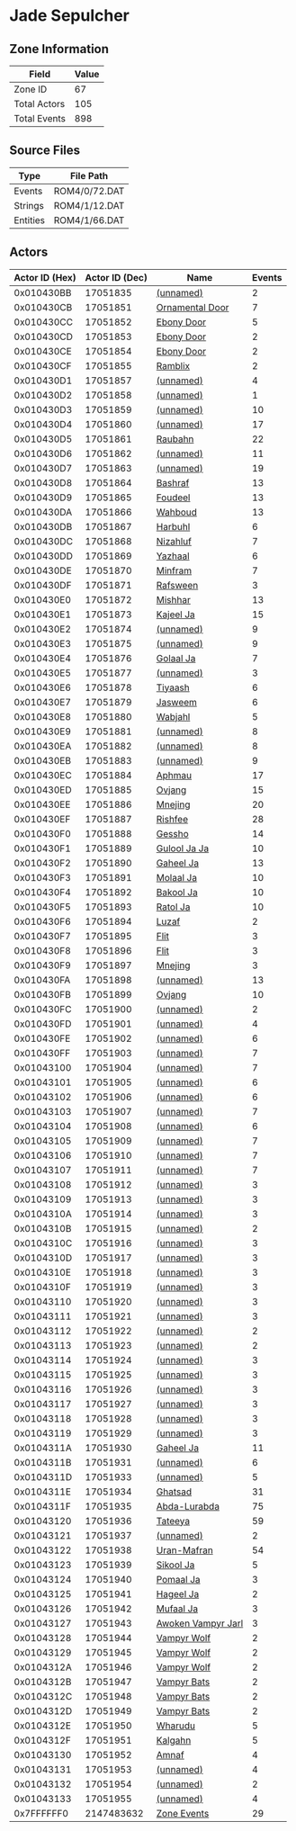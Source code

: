 # Jade Sepulcher

## Zone Information

| Field        |   Value |
|--------------|---------|
| Zone ID      |      67 |
| Total Actors |     105 |
| Total Events |     898 |

## Source Files

| Type     | File Path     |
|----------|---------------|
| Events   | ROM4/0/72.DAT |
| Strings  | ROM4/1/12.DAT |
| Entities | ROM4/1/66.DAT |

## Actors

| Actor ID (Hex)   |   Actor ID (Dec) | Name                                                             |   Events |
|------------------|------------------|------------------------------------------------------------------|----------|
| 0x010430BB       |         17051835 | [(unnamed)](./17051835.md)                                       |        2 |
| 0x010430CB       |         17051851 | [Ornamental Door](./17051851%20-%20Ornamental%20Door.md)         |        7 |
| 0x010430CC       |         17051852 | [Ebony Door](./17051852%20-%20Ebony%20Door.md)                   |        5 |
| 0x010430CD       |         17051853 | [Ebony Door](./17051853%20-%20Ebony%20Door.md)                   |        2 |
| 0x010430CE       |         17051854 | [Ebony Door](./17051854%20-%20Ebony%20Door.md)                   |        2 |
| 0x010430CF       |         17051855 | [Ramblix](./17051855%20-%20Ramblix.md)                           |        2 |
| 0x010430D1       |         17051857 | [(unnamed)](./17051857.md)                                       |        4 |
| 0x010430D2       |         17051858 | [(unnamed)](./17051858.md)                                       |        1 |
| 0x010430D3       |         17051859 | [(unnamed)](./17051859.md)                                       |       10 |
| 0x010430D4       |         17051860 | [(unnamed)](./17051860.md)                                       |       17 |
| 0x010430D5       |         17051861 | [Raubahn](./17051861%20-%20Raubahn.md)                           |       22 |
| 0x010430D6       |         17051862 | [(unnamed)](./17051862.md)                                       |       11 |
| 0x010430D7       |         17051863 | [(unnamed)](./17051863.md)                                       |       19 |
| 0x010430D8       |         17051864 | [Bashraf](./17051864%20-%20Bashraf.md)                           |       13 |
| 0x010430D9       |         17051865 | [Foudeel](./17051865%20-%20Foudeel.md)                           |       13 |
| 0x010430DA       |         17051866 | [Wahboud](./17051866%20-%20Wahboud.md)                           |       13 |
| 0x010430DB       |         17051867 | [Harbuhl](./17051867%20-%20Harbuhl.md)                           |        6 |
| 0x010430DC       |         17051868 | [Nizahluf](./17051868%20-%20Nizahluf.md)                         |        7 |
| 0x010430DD       |         17051869 | [Yazhaal](./17051869%20-%20Yazhaal.md)                           |        6 |
| 0x010430DE       |         17051870 | [Minfram](./17051870%20-%20Minfram.md)                           |        7 |
| 0x010430DF       |         17051871 | [Rafsween](./17051871%20-%20Rafsween.md)                         |        3 |
| 0x010430E0       |         17051872 | [Mishhar](./17051872%20-%20Mishhar.md)                           |       13 |
| 0x010430E1       |         17051873 | [Kajeel Ja](./17051873%20-%20Kajeel%20Ja.md)                     |       15 |
| 0x010430E2       |         17051874 | [(unnamed)](./17051874.md)                                       |        9 |
| 0x010430E3       |         17051875 | [(unnamed)](./17051875.md)                                       |        9 |
| 0x010430E4       |         17051876 | [Golaal Ja](./17051876%20-%20Golaal%20Ja.md)                     |        7 |
| 0x010430E5       |         17051877 | [(unnamed)](./17051877.md)                                       |        3 |
| 0x010430E6       |         17051878 | [Tiyaash](./17051878%20-%20Tiyaash.md)                           |        6 |
| 0x010430E7       |         17051879 | [Jasweem](./17051879%20-%20Jasweem.md)                           |        6 |
| 0x010430E8       |         17051880 | [Wabjahl](./17051880%20-%20Wabjahl.md)                           |        5 |
| 0x010430E9       |         17051881 | [(unnamed)](./17051881.md)                                       |        8 |
| 0x010430EA       |         17051882 | [(unnamed)](./17051882.md)                                       |        8 |
| 0x010430EB       |         17051883 | [(unnamed)](./17051883.md)                                       |        9 |
| 0x010430EC       |         17051884 | [Aphmau](./17051884%20-%20Aphmau.md)                             |       17 |
| 0x010430ED       |         17051885 | [Ovjang](./17051885%20-%20Ovjang.md)                             |       15 |
| 0x010430EE       |         17051886 | [Mnejing](./17051886%20-%20Mnejing.md)                           |       20 |
| 0x010430EF       |         17051887 | [Rishfee](./17051887%20-%20Rishfee.md)                           |       28 |
| 0x010430F0       |         17051888 | [Gessho](./17051888%20-%20Gessho.md)                             |       14 |
| 0x010430F1       |         17051889 | [Gulool Ja Ja](./17051889%20-%20Gulool%20Ja%20Ja.md)             |       10 |
| 0x010430F2       |         17051890 | [Gaheel Ja](./17051890%20-%20Gaheel%20Ja.md)                     |       13 |
| 0x010430F3       |         17051891 | [Molaal Ja](./17051891%20-%20Molaal%20Ja.md)                     |       10 |
| 0x010430F4       |         17051892 | [Bakool Ja](./17051892%20-%20Bakool%20Ja.md)                     |       10 |
| 0x010430F5       |         17051893 | [Ratol Ja](./17051893%20-%20Ratol%20Ja.md)                       |       10 |
| 0x010430F6       |         17051894 | [Luzaf](./17051894%20-%20Luzaf.md)                               |        2 |
| 0x010430F7       |         17051895 | [Flit](./17051895%20-%20Flit.md)                                 |        3 |
| 0x010430F8       |         17051896 | [Flit](./17051896%20-%20Flit.md)                                 |        3 |
| 0x010430F9       |         17051897 | [Mnejing](./17051897%20-%20Mnejing.md)                           |        3 |
| 0x010430FA       |         17051898 | [(unnamed)](./17051898.md)                                       |       13 |
| 0x010430FB       |         17051899 | [Ovjang](./17051899%20-%20Ovjang.md)                             |       10 |
| 0x010430FC       |         17051900 | [(unnamed)](./17051900.md)                                       |        2 |
| 0x010430FD       |         17051901 | [(unnamed)](./17051901.md)                                       |        4 |
| 0x010430FE       |         17051902 | [(unnamed)](./17051902.md)                                       |        6 |
| 0x010430FF       |         17051903 | [(unnamed)](./17051903.md)                                       |        7 |
| 0x01043100       |         17051904 | [(unnamed)](./17051904.md)                                       |        7 |
| 0x01043101       |         17051905 | [(unnamed)](./17051905.md)                                       |        6 |
| 0x01043102       |         17051906 | [(unnamed)](./17051906.md)                                       |        6 |
| 0x01043103       |         17051907 | [(unnamed)](./17051907.md)                                       |        7 |
| 0x01043104       |         17051908 | [(unnamed)](./17051908.md)                                       |        6 |
| 0x01043105       |         17051909 | [(unnamed)](./17051909.md)                                       |        7 |
| 0x01043106       |         17051910 | [(unnamed)](./17051910.md)                                       |        7 |
| 0x01043107       |         17051911 | [(unnamed)](./17051911.md)                                       |        7 |
| 0x01043108       |         17051912 | [(unnamed)](./17051912.md)                                       |        3 |
| 0x01043109       |         17051913 | [(unnamed)](./17051913.md)                                       |        3 |
| 0x0104310A       |         17051914 | [(unnamed)](./17051914.md)                                       |        3 |
| 0x0104310B       |         17051915 | [(unnamed)](./17051915.md)                                       |        2 |
| 0x0104310C       |         17051916 | [(unnamed)](./17051916.md)                                       |        3 |
| 0x0104310D       |         17051917 | [(unnamed)](./17051917.md)                                       |        3 |
| 0x0104310E       |         17051918 | [(unnamed)](./17051918.md)                                       |        3 |
| 0x0104310F       |         17051919 | [(unnamed)](./17051919.md)                                       |        3 |
| 0x01043110       |         17051920 | [(unnamed)](./17051920.md)                                       |        3 |
| 0x01043111       |         17051921 | [(unnamed)](./17051921.md)                                       |        3 |
| 0x01043112       |         17051922 | [(unnamed)](./17051922.md)                                       |        2 |
| 0x01043113       |         17051923 | [(unnamed)](./17051923.md)                                       |        2 |
| 0x01043114       |         17051924 | [(unnamed)](./17051924.md)                                       |        3 |
| 0x01043115       |         17051925 | [(unnamed)](./17051925.md)                                       |        3 |
| 0x01043116       |         17051926 | [(unnamed)](./17051926.md)                                       |        3 |
| 0x01043117       |         17051927 | [(unnamed)](./17051927.md)                                       |        3 |
| 0x01043118       |         17051928 | [(unnamed)](./17051928.md)                                       |        3 |
| 0x01043119       |         17051929 | [(unnamed)](./17051929.md)                                       |        3 |
| 0x0104311A       |         17051930 | [Gaheel Ja](./17051930%20-%20Gaheel%20Ja.md)                     |       11 |
| 0x0104311B       |         17051931 | [(unnamed)](./17051931.md)                                       |        6 |
| 0x0104311D       |         17051933 | [(unnamed)](./17051933.md)                                       |        5 |
| 0x0104311E       |         17051934 | [Ghatsad](./17051934%20-%20Ghatsad.md)                           |       31 |
| 0x0104311F       |         17051935 | [Abda-Lurabda](./17051935%20-%20Abda-Lurabda.md)                 |       75 |
| 0x01043120       |         17051936 | [Tateeya](./17051936%20-%20Tateeya.md)                           |       59 |
| 0x01043121       |         17051937 | [(unnamed)](./17051937.md)                                       |        2 |
| 0x01043122       |         17051938 | [Uran-Mafran](./17051938%20-%20Uran-Mafran.md)                   |       54 |
| 0x01043123       |         17051939 | [Sikool Ja](./17051939%20-%20Sikool%20Ja.md)                     |        5 |
| 0x01043124       |         17051940 | [Pomaal Ja](./17051940%20-%20Pomaal%20Ja.md)                     |        3 |
| 0x01043125       |         17051941 | [Hageel Ja](./17051941%20-%20Hageel%20Ja.md)                     |        2 |
| 0x01043126       |         17051942 | [Mufaal Ja](./17051942%20-%20Mufaal%20Ja.md)                     |        3 |
| 0x01043127       |         17051943 | [Awoken Vampyr Jarl](./17051943%20-%20Awoken%20Vampyr%20Jarl.md) |        3 |
| 0x01043128       |         17051944 | [Vampyr Wolf](./17051944%20-%20Vampyr%20Wolf.md)                 |        2 |
| 0x01043129       |         17051945 | [Vampyr Wolf](./17051945%20-%20Vampyr%20Wolf.md)                 |        2 |
| 0x0104312A       |         17051946 | [Vampyr Wolf](./17051946%20-%20Vampyr%20Wolf.md)                 |        2 |
| 0x0104312B       |         17051947 | [Vampyr Bats](./17051947%20-%20Vampyr%20Bats.md)                 |        2 |
| 0x0104312C       |         17051948 | [Vampyr Bats](./17051948%20-%20Vampyr%20Bats.md)                 |        2 |
| 0x0104312D       |         17051949 | [Vampyr Bats](./17051949%20-%20Vampyr%20Bats.md)                 |        2 |
| 0x0104312E       |         17051950 | [Wharudu](./17051950%20-%20Wharudu.md)                           |        5 |
| 0x0104312F       |         17051951 | [Kalgahn](./17051951%20-%20Kalgahn.md)                           |        5 |
| 0x01043130       |         17051952 | [Amnaf](./17051952%20-%20Amnaf.md)                               |        4 |
| 0x01043131       |         17051953 | [(unnamed)](./17051953.md)                                       |        4 |
| 0x01043132       |         17051954 | [(unnamed)](./17051954.md)                                       |        2 |
| 0x01043133       |         17051955 | [(unnamed)](./17051955.md)                                       |        4 |
| 0x7FFFFFF0       |       2147483632 | [Zone Events](./Zone%20Events.md)                                |       29 |